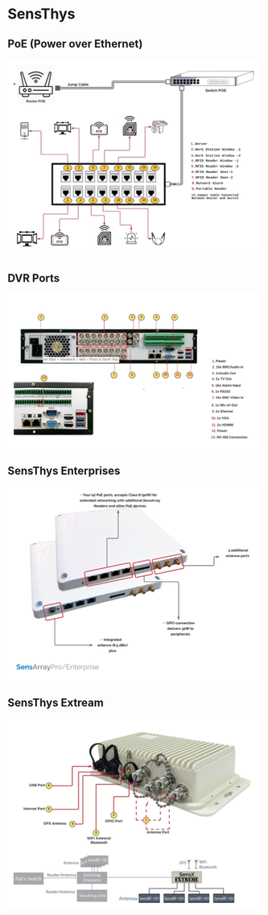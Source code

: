 # SensThys
## PoE (Power over Ethernet)
![image1](image/1.jpeg)
## DVR Ports 
![image2](image/2.jpeg)
## SensThys Enterprises
![image3](image/3.png)
## SensThys Extream
![image4](image/4.jpeg)



